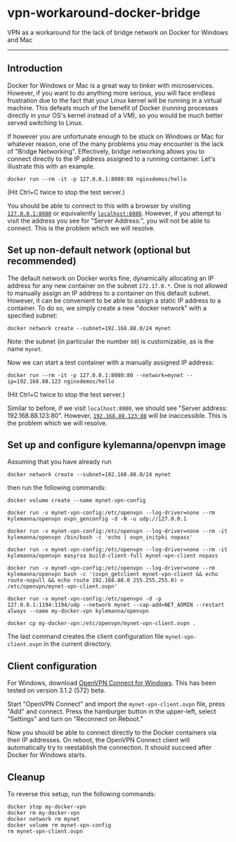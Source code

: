 # vpn-workaround-docker-bridge
VPN as a workaround for the lack of bridge network on Docker for Windows and Mac

---

## Introduction

Docker for Windows or Mac is a great way to tinker with microservices. However, if you want to
do anything more serious, you will face endless frustration due to the fact that your Linux
kernel will be running in a virtual machine.  This defeats much of the benefit of Docker (running
processes directly in your OS's kernel instead of a VM), so you would be much better served
switching to Linux.

If however you are unfortunate enough to be stuck on Windows or Mac for whatever reason, one
of the many problems you may encounter is the lack of "Bridge Networking".  Effectively, bridge
networking allows you to connect directly to the IP address assigned to a running container.
Let's illustrate this with an example.

```
docker run --rm -it -p 127.0.0.1:8080:80 nginxdemos/hello
```
(Hit Ctrl+C twice to stop the test server.)

You should be able to connect to this with a browser by visiting [`127.0.0.1:8080`](http://127.0.0.1:8080) or equivalently
[`localhost:8080`](http://localhost:8080).  However, if you attempt to visit the address you see for "Server Address:",
you will not be able to connect.  This is the problem which we will resolve.

## Set up non-default network (optional but recommended)

The default network on Docker works fine, dynamically allocating an IP address for any new
container on the subnet `172.17.0.*`.  One is not allowed to manually assign an IP address
to a container on this default subnet.  However, it can be convenient to be able to assign
a static IP address to a container.  To do so, we simply create a new "docker network" with
a specified subnet:

```
docker network create --subnet=192.168.88.0/24 mynet
```

Note: the subnet (in particular the number `88`) is customizable, as is the name `mynet`.

Now we can start a test container with a manually assigned IP address:
```
docker run --rm -it -p 127.0.0.1:8080:80 --network=mynet --ip=192.168.88.123 nginxdemos/hello
```
(Hit Ctrl+C twice to stop the test server.)

Similar to before, if we visit `localhost:8080`, we should see "Server address: 192.168.88.123:80".
However, [`192.168.88.123:80`](http://192.168.88.123:80) will be inaccessible.  This is the problem which we will resolve.

## Set up and configure kylemanna/openvpn image

Assuming that you have already run 
```
docker network create --subnet=192.168.88.0/24 mynet
```

then run the following commands:

```
docker volume create --name mynet-vpn-config

docker run -v mynet-vpn-config:/etc/openvpn --log-driver=none --rm kylemanna/openvpn ovpn_genconfig -d -N -u udp://127.0.0.1

docker run -v mynet-vpn-config:/etc/openvpn --log-driver=none --rm -it kylemanna/openvpn /bin/bash -c 'echo | ovpn_initpki nopass'

docker run -v mynet-vpn-config:/etc/openvpn --log-driver=none --rm -it kylemanna/openvpn easyrsa build-client-full mynet-vpn-client nopass

docker run -v mynet-vpn-config:/etc/openvpn --log-driver=none --rm kylemanna/openvpn bash -c '(ovpn_getclient mynet-vpn-client && echo route-nopull && echo route 192.168.88.0 255.255.255.0) > /etc/openvpn/mynet-vpn-client.ovpn'

docker run -v mynet-vpn-config:/etc/openvpn -d -p 127.0.0.1:1194:1194/udp --network mynet --cap-add=NET_ADMIN --restart always --name my-docker-vpn kylemanna/openvpn

docker cp my-docker-vpn:/etc/openvpn/mynet-vpn-client.ovpn .
```

The last command creates the client configuration file `mynet-vpn-client.ovpn` in the current directory.

## Client configuration

For Windows, download [OpenVPN Connect for Windows](https://openvpn.net/client-connect-vpn-for-windows/).  This has been tested on version 3.1.2 (572) beta.

Start "OpenVPN Connect" and import the `mynet-vpn-client.ovpn` file, press "Add" and connect.  Press the hamburger button in the upper-left, select "Settings" and turn on "Reconnect on Reboot."  

Now you should be able to connect directly to the Docker containers via their IP addresses.  On reboot, the OpenVPN Connect client will automatically try to reestablish the connection.  It should succeed after Docker for Windows starts.

## Cleanup

To reverse this setup, run the following commands:

```
docker stop my-docker-vpn
docker rm my-docker-vpn
docker network rm mynet
docker volume rm mynet-vpn-config
rm mynet-vpn-client.ovpn
```
